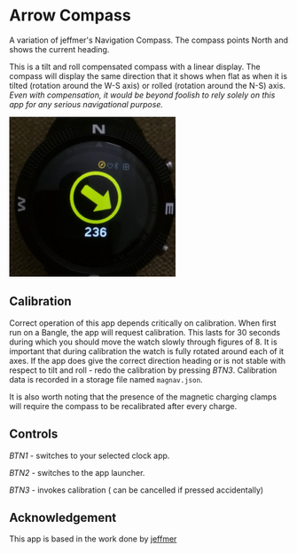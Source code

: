 # Arrow Compass

A variation of jeffmer's Navigation Compass.  The compass points
North and shows the current heading.

This is a tilt and roll compensated compass with a linear
display. The compass will display the same direction that it shows
when flat as when it is tilted (rotation around the W-S axis) or
rolled (rotation around the N-S) axis. *Even with compensation, it
would be beyond foolish to rely solely on this app for any serious
navigational purpose.*

![](arrow_screenshot.jpg)

## Calibration

Correct operation of this app depends critically on calibration. When
first run on a Bangle, the app will request calibration. This lasts
for 30 seconds during which you should move the watch slowly through
figures of 8. It is important that during calibration the watch is
fully rotated around each of it axes. If the app does give the
correct direction heading or is not stable with respect to tilt and
roll - redo the calibration by pressing *BTN3*. Calibration data is
recorded in a storage file named `magnav.json`.

It is also worth noting that the presence of the magnetic charging
clamps will require the compass to be recalibrated after every
charge.

## Controls

*BTN1* - switches to your selected clock app.

*BTN2* - switches to the app launcher.

*BTN3* - invokes calibration ( can be cancelled if pressed accidentally)


## Acknowledgement

This app is based in the work done by [jeffmer](https://github.com/jeffmer/JeffsBangleAppsDev)
